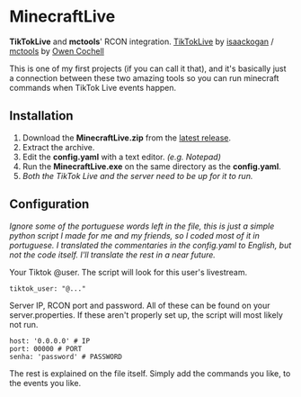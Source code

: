 # MinecraftLive
**TikTokLive** and **mctools**' RCON integration.
[TikTokLive](https://github.com/isaackogan/TikTokLive) by [isaackogan](https://github.com/isaackogan) / [mctools](https://github.com/Owen-Cochell/mctools) by [Owen Cochell](https://github.com/Owen-Cochell)


This is one of my first projects (if you can call it that), and it's basically just a connection between these two amazing tools so you can run minecraft commands when TikTok Live events happen.

## Installation

 1. Download the **MinecraftLive.zip** from the [latest release](github.com/thetorpedo/MinecraftLive/releases/latest).
 2. Extract the archive.
 3. Edit the **config.yaml** with a text editor. *(e.g. Notepad)*
 4. Run the **MinecraftLive.exe** on the same directory as the **config.yaml**.
 5. *Both the TikTok Live and the server need to be up for it to run.*
 
 ## Configuration
 *Ignore some of the portuguese words left in the file, this is just a simple python script I made for me and my friends, so I coded most of it in portuguese. I translated the commentaries in the config.yaml to English, but not the code itself. I'll translate the rest in a near future.*

Your Tiktok @user. The script will look for this user's livestream. 
```
tiktok_user: "@..."
```

Server IP, RCON port and password. All of these can be found on your server.properties. If these aren't properly set up, the script will most likely not run.
```
host: '0.0.0.0' # IP
port: 00000 # PORT
senha: 'password' # PASSWORD
```
The rest is explained on the file itself. Simply add the commands you like, to the events you like.
	
